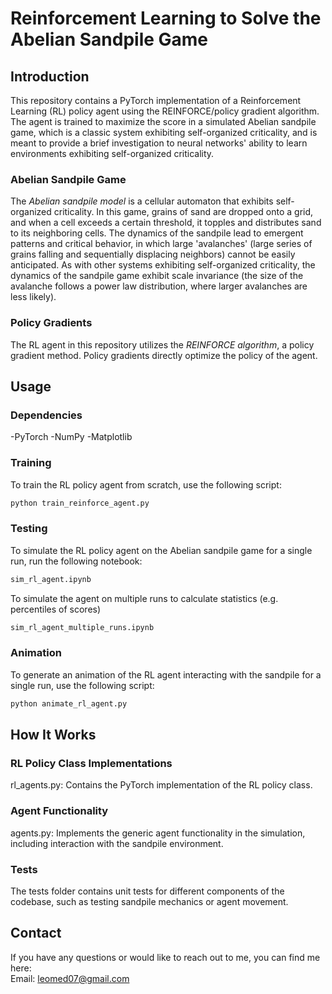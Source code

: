 # Reinforcement Learning to Solve the Abelian Sandpile Game

## Introduction

This repository contains a PyTorch implementation of a Reinforcement Learning (RL) policy agent using the REINFORCE/policy gradient algorithm. The agent is trained to maximize the score in a simulated Abelian sandpile game, which is a classic system exhibiting self-organized criticality, and is meant to provide a brief investigation to neural networks' ability to learn environments exhibiting self-organized criticality.

### Abelian Sandpile Game

The *Abelian sandpile model* is a cellular automaton that exhibits self-organized criticality. In this game, grains of sand are dropped onto a grid, and when a cell exceeds a certain threshold, it topples and distributes sand to its neighboring cells. The dynamics of the sandpile lead to emergent patterns and critical behavior, in which large 'avalanches' (large series of grains falling and sequentially displacing neighbors) cannot be easily anticipated. As with other systems exhibiting self-organized criticality, the dynamics of the sandpile game exhibit scale invariance (the size of the avalanche follows a power law distribution, where larger avalanches are less likely).

### Policy Gradients

The RL agent in this repository utilizes the *REINFORCE algorithm*, a policy gradient method. Policy gradients directly optimize the policy of the agent.

## Usage
### Dependencies
-PyTorch
-NumPy
-Matplotlib

### Training

To train the RL policy agent from scratch, use the following script:

```bash
python train_reinforce_agent.py
```


### Testing
To simulate the RL policy agent on the Abelian sandpile game for a single run, run the following notebook:
```bash
sim_rl_agent.ipynb
```

To simulate the agent on multiple runs to calculate statistics (e.g. percentiles of scores)
```bash
sim_rl_agent_multiple_runs.ipynb
```


### Animation
To generate an animation of the RL agent interacting with the sandpile for a single run, use the following script:
```bash
python animate_rl_agent.py
```

## How It Works
### RL Policy Class Implementations
rl_agents.py: Contains the PyTorch implementation of the RL policy class.
### Agent Functionality
agents.py: Implements the generic agent functionality in the simulation, including interaction with the sandpile environment. 
### Tests
The tests folder contains unit tests for different components of the codebase, such as testing sandpile mechanics or agent movement.


## Contact

If you have any questions or would like to reach out to me, you can find me here: <br />
Email: leomed07@gmail.com <br />
